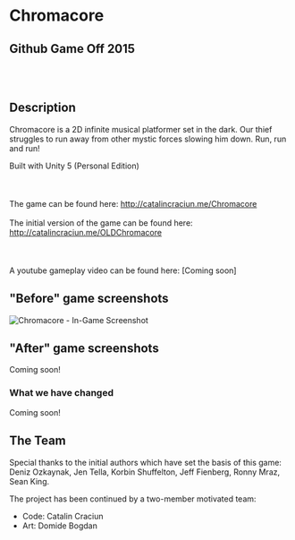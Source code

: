 Chromacore
==========
Github Game Off 2015
--------------------
<br></br>
## Description

Chromacore is a 2D infinite musical platformer set in the dark. Our thief struggles to run away from other mystic forces slowing him down. Run, run and run!

Built with Unity 5 (Personal Edition)
<br></br><br></br>
The game can be found here: http://catalincraciun.me/Chromacore
<br></br>
The initial version of the game can be found here: http://catalincraciun.me/OLDChromacore
<br></br><br></br>
A youtube gameplay video can be found here: [Coming soon]

## "Before" game screenshots

![Chromacore - In-Game Screenshot](https://raw.github.com/Murkantilism/game-off-2013/master/ChromacoreInGameScreenshot.png)

## "After" game screenshots

Coming soon!

### What we have changed

Coming soon!

## The Team

Special thanks to the initial authors which have set the basis of this game: Deniz Ozkaynak, Jen Tella, Korbin Shuffelton, Jeff Fienberg, Ronny Mraz, Sean King.

The project has been continued by a two-member motivated team:
- Code: Catalin Craciun
- Art: Domide Bogdan

